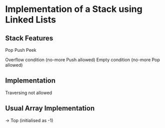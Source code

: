 # Implementation of a Stack using Linked Lists

## Stack Features

Pop
Push
Peek

Overflow condition (no-more Push allowed)
Empty condition (no-more Pop allowed)

## Implementation

Traversing not allowed

## Usual Array Implementation

-> Top (initialised as -1)

